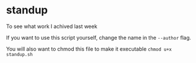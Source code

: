 # standup
To see what work I achived last week

If you want to use this script yourself, change the name in the `--author` flag.

You will also want to chmod this file to make it executable `chmod u+x standup.sh`
